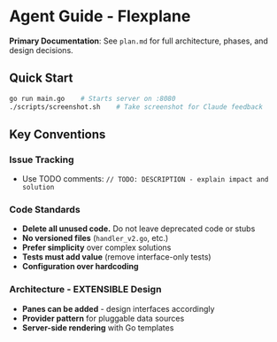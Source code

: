 # Agent Guide - Flexplane

**Primary Documentation**: See `plan.md` for full architecture, phases, and design decisions.

## Quick Start
```bash
go run main.go    # Starts server on :8080
./scripts/screenshot.sh    # Take screenshot for Claude feedback
```

## Key Conventions

### Issue Tracking
- Use TODO comments: `// TODO: DESCRIPTION - explain impact and solution`

### Code Standards  
- **Delete all unused code.** Do not leave deprecated code or stubs
- **No versioned files** (`handler_v2.go`, etc.)
- **Prefer simplicity** over complex solutions
- **Tests must add value** (remove interface-only tests)
- **Configuration over hardcoding**

### Architecture - EXTENSIBLE Design
- **Panes can be added** - design interfaces accordingly
- **Provider pattern** for pluggable data sources
- **Server-side rendering** with Go templates
